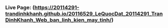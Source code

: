 ### Live Page: (https://20114291-trandinhkhanh.github.io/20116529_LeQuocDat_20114291_TranDinhKhanh_Web_ban_linh_kien_may_tinh/)

